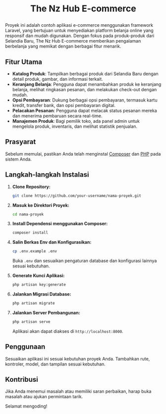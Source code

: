# <p align="center">The Nz Hub E-commerce</p>

Proyek ini adalah contoh aplikasi e-commerce menggunakan framework Laravel, yang bertujuan untuk menyediakan platform belanja online yang responsif dan mudah digunakan. Dengan fokus pada produk-produk dari Selandia Baru, The Nz Hub E-commerce memberikan pengalaman berbelanja yang memikat dengan berbagai fitur menarik.

## Fitur Utama

- **Katalog Produk**: Tampilkan berbagai produk dari Selandia Baru dengan detail produk, gambar, dan informasi terkait.
- **Keranjang Belanja**: Pengguna dapat menambahkan produk ke keranjang belanja, melihat ringkasan pesanan, dan melakukan check-out dengan mudah.
- **Opsi Pembayaran**: Dukung berbagai opsi pembayaran, termasuk kartu kredit, transfer bank, dan opsi pembayaran digital.
- **Pelacakan Pesanan**: Pengguna dapat melacak status pesanan mereka dan menerima pembaruan secara real-time.
- **Manajemen Produk**: Bagi pemilik toko, ada panel admin untuk mengelola produk, inventaris, dan melihat statistik penjualan.

## Prasyarat

Sebelum memulai, pastikan Anda telah menginstal [Composer](https://getcomposer.org/download/) dan [PHP](https://www.php.net/manual/en/install.php) pada sistem Anda.

## Langkah-langkah Instalasi

1. **Clone Repository:**

    ```bash
    git clone https://github.com/your-username/nama-proyek.git
    ```

2. **Masuk ke Direktori Proyek:**

    ```bash
    cd nama-proyek
    ```

3. **Install Dependensi menggunakan Composer:**

    ```bash
    composer install
    ```

4. **Salin Berkas Env dan Konfigurasikan:**

    ```bash
    cp .env.example .env
    ```

    Buka `.env` dan sesuaikan pengaturan database dan konfigurasi lainnya sesuai kebutuhan.

5. **Generate Kunci Aplikasi:**

    ```bash
    php artisan key:generate
    ```

6. **Jalankan Migrasi Database:**

    ```bash
    php artisan migrate
    ```

7. **Jalankan Server Pembangunan:**

    ```bash
    php artisan serve
    ```

    Aplikasi akan dapat diakses di `http://localhost:8000`.

## Penggunaan

Sesuaikan aplikasi ini sesuai kebutuhan proyek Anda. Tambahkan rute, kontroler, model, dan tampilan sesuai kebutuhan.

## Kontribusi

Jika Anda menemui masalah atau memiliki saran perbaikan, harap buka masalah atau ajukan permintaan tarik.

Selamat mengoding!

